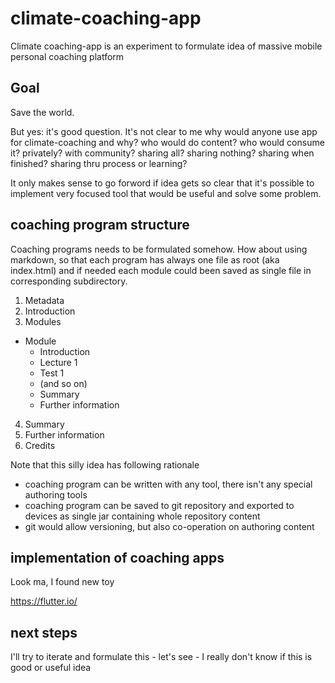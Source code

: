 # climate-coaching-app

Climate coaching-app is an experiment to formulate idea of massive mobile personal coaching platform 

## Goal

Save the world.

But yes: it's good question. It's not clear to me why would anyone use app for climate-coaching and why? who would do content? who would consume it? privately? with community? sharing all? sharing nothing? sharing when finished? sharing thru process or learning? 

It only makes sense to go forword if idea gets so clear that it's possible to implement very focused tool that would be useful and solve some problem.

## coaching program structure

Coaching programs needs to be formulated somehow. How about using markdown, so that each program has always one file as root (aka index.html) and if needed each module could been saved as single file in corresponding subdirectory.

1. Metadata
2. Introduction
3. Modules
  * Module
    * Introduction
    * Lecture 1
    * Test 1
    * (and so on)
    * Summary
    * Further information
4. Summary
5. Further information
6. Credits

Note that this silly idea has following rationale
- coaching program can be written with any tool, there isn't any special authoring tools
- coaching program can be saved to git repository and exported to devices as single jar containing whole repository content
- git would allow versioning, but also co-operation on authoring content

## implementation of coaching apps

Look ma, I found new toy

https://flutter.io/

## next steps

I'll try to iterate and formulate this - let's see - I really don't know if this is good or useful idea
